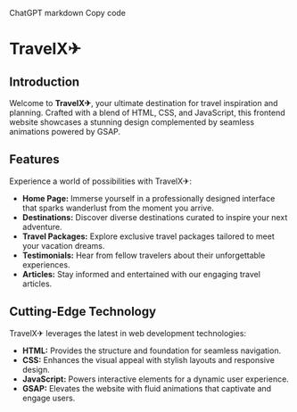 
ChatGPT
markdown
Copy code
# TravelX✈

## Introduction
Welcome to **TravelX✈**, your ultimate destination for travel inspiration and planning. Crafted with a blend of HTML, CSS, and JavaScript, this frontend website showcases a stunning design complemented by seamless animations powered by GSAP.

## Features
Experience a world of possibilities with TravelX✈:

- **Home Page:** Immerse yourself in a professionally designed interface that sparks wanderlust from the moment you arrive.
- **Destinations:** Discover diverse destinations curated to inspire your next adventure.
- **Travel Packages:** Explore exclusive travel packages tailored to meet your vacation dreams.
- **Testimonials:** Hear from fellow travelers about their unforgettable experiences.
- **Articles:** Stay informed and entertained with our engaging travel articles.

## Cutting-Edge Technology
TravelX✈ leverages the latest in web development technologies:

- **HTML:** Provides the structure and foundation for seamless navigation.
- **CSS:** Enhances the visual appeal with stylish layouts and responsive design.
- **JavaScript:** Powers interactive elements for a dynamic user experience.
- **GSAP:** Elevates the website with fluid animations that captivate and engage users.